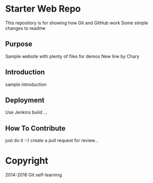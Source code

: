# Starter Web Repo

This repository is for showing how Git and GitHub work
Some simple changes to readme

## Purpose

Sample website with plenty of files for demos
New line by Chary

## Introduction

sample introduction

## Deployment

Use Jenkins build ...

## How To Contribute

just do it :-)
create a pull request for review...


# Copyright
2014-2016 Git self-learning

